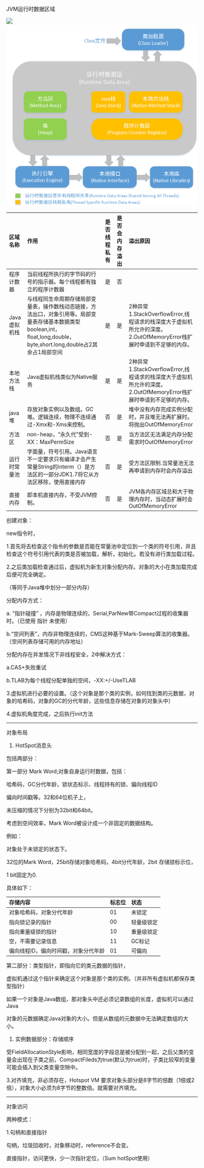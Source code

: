JVM运行时数据区域

![](C:/Users/Administrator.WIN-C9942BDA1C2/AppData/Local/YNote/data/floor07@126.com/c75c6e27230247bcb8045a8faf6f249b/clipboard.png)![](/assets/java内存.png)

| 区域名称 | 作用 | 是否线程私有 | 是否会内存溢出 | 溢出原因 |
| :--- | :--- | :--- | :--- | :--- |
| 程序计数器 | 当前线程所执行的字节码的行号的指示器。每个线程都有独立的程序计数器 | 是 | 否 |  |
| Java虚拟机栈 | 与线程同生命周期存储局部变量表，操作数栈动态链接，方法出口，对象引用等。局部变量表存储基本数据类型boolean,int，float,long,double，byte,short.long,double占2其余占1局部空间 | 是 | 是 | 2种异常1.StackOverflowError,线程请求的栈深度大于虚拟机所允许的深度。2.OutOfMemoryError栈扩展时申请到不足够的内存。 |
| 本地方法栈 | Java虚拟机栈类似为Native服务 | 是 | 是 | 2种异常1.StackOverflowError,线程请求的栈深度大于虚拟机所允许的深度。2.OutOfMemoryError栈扩展时申请到不足够的内存。 |
| java堆 | 存放对象实例以及数组。GC堆。逻辑连续，物理不连续通过-Xmx和-Xms来控制。 | 否 | 是 | 堆中没有内存完成实例分配时，并且堆无法再扩展时。将抛出OutOfMemoryError |
| 方法区 | non-heap，“永久代”受到-XX：MaxPermSize | 否 | 是 | 当方法区无法满足内存分配需求时OutOfMemoryError |
| 运行时常量池 | 字面量，符号引用。Java语言不一定要求只有编译才会产生常量String的interm（）是方法区的一部分JDK1.7将它从方法区移除，使用直接内存 | 否 | 是 | 受方法区限制.当常量池无法再申请到内存时会内存溢出 |
| 直接内存 | 即本机直接内存，不受JVM控制。 | 否 | 是 | JVM各内存区域总和大于物理内存时，当动态扩展时会OutOfMemoryError |

创建对象：

new指令时，

1.首先将去检查这个指令的参数是否能在常量池中定位到一个类的符号引用，并且检查这个符号引用代表的类是否被加载，解析，初始化。若没有进行类加载过程。

2.之后类加载检查通过后，虚拟机为新生对象分配内存。对象的大小在类加载完成后便可完全确定。

（等同于Java堆中划分一部分内存）

分配内存方式：

a. “指针碰撞” ，内存是物理连续的，Serial,ParNew带Compact过程的收集器时。（已使用 指针 未使用）

b.“空间列表”，内存非物理连续的，CMS这种基于Mark-Sweep算法的收集器。（空间列表存储可用的内存地址）

分配内存在并发情况下非线程安全，2中解决方式：

a.CAS+失败重试

b.TLAB为每个线程分配单独的空间，-XX:+/-UseTLAB

3.虚拟机进行必要的设置。（这个对象是那个类的实例，如何找到类的元数据，对象的哈希码，对象的GC的分代年龄，这些信息存储在对象的对象头中）

4.虚拟机角度完成，之后执行init方法

---

对象布局

1. HotSpot消息头

包括两部分：

第一部分 Mark Word;对象自身运行时数据，包括：

哈希码，GC分代年龄，锁状态标示、线程持有的锁、偏向线程ID

偏向时间戳等。32和64位机子上，

未压缩的情况下分别为32bit和64bit。

考虑到空间效率，Mark Word被设计成一个非固定的数据结构。

例如：

对象处于未锁定的状态下。

32位的Mark Word，25bit存储对象哈希码，4bit分代年龄，2bit 存储锁标示位，

1 bit固定为0.

具体如下：

| 存储内容 | 标志位 | 状态 |
| :--- | :--- | :--- |
| 对象哈希码，对象分代年龄 | 01 | 未锁定 |
| 指向锁记录的指针 | 00 | 轻量级锁定 |
| 指向重量级锁的指针 | 10 | 重量级锁定 |
| 空，不需要记录信息 | 11 | GC标记 |
| 偏向线程ID，偏向时间戳，对象分代年龄 | 01 | 可偏向 |

第二部分：类型指针，即指向它的类元数据的指针，

虚拟机通过这个指针来确定这个对象是那个类的实例。（并非所有虚拟机都保存类型指针）

如果一个对象是Java数组，那对象头中还必须记录数组的长度，虚拟机可以通过Java

对象的元数据确定Java对象的大小。但是从数组的元数据中无法确定数组的大小。

1. 实例数据部分：存储顺序

受FieldAllocationStyle影响，相同宽度的字段总是被分配到一起，之后父类的变量会出现在子类之前，CompactFileds为true\(默认为true\)时，子类比较窄的变量可能会插入到父类变量空隙中。

3.对齐填充，非必须存在，Hotspot VM 要求对象头部分是8字节的倍数（1倍或2倍），对象大小必须为8字节的整数倍。就需要对齐填充。

---

对象访问

两种模式：

1.句柄和直接指针

句柄，垃圾回收时，对象移动时，reference不会变。

直接指针，访问更快，少一次指针定位，（Sum hotSpot使用）


